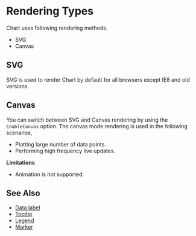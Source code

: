 <!-- markdownlint-disable MD036 -->

# Rendering Types

Chart uses following rendering methods.

* SVG
* Canvas

## SVG

SVG is used to render Chart by default for all browsers except IE8 and old versions.

## Canvas

You can switch between SVG and Canvas rendering by using the `EnableCanvas` option. The canvas mode rendering is used in the following scenarios,

* Plotting large number of data points.
* Performing high frequency live updates.

**Limitations**

* Animation is not supported.

## See Also

* [Data label](./data-labels)
* [Tooltip](./tool-tip)
* [Legend](./legend)
* [Marker](./data-markers)